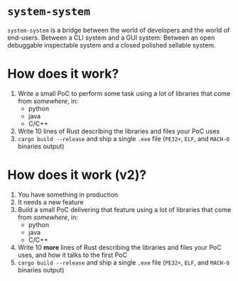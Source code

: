 
# `system-system`

`system-system` is a bridge between the world of developers
and the world of end-users.
Between a CLI system and a GUI system.
Between an open debuggable inspectable system and a closed polished sellable system.


# How does it work?

1. Write a small PoC to perform some task using a lot of libraries that come from _somewhere_, in:
    * python
    * java
    * C/C++
2. Write 10 lines of Rust describing the libraries and files your PoC uses
3. `cargo build --release` and ship a single `.exe` file (`PE32+`, `ELF`, and `MACH-O` binaries output)

# How does it work (v2)?

1. You have something in production
2. It needs a new feature
3. Build a small PoC delivering that feature using a lot of libraries that come from _somewhere_, in:
    * python
    * java
    * C/C++
4. Write 10 **more** lines of Rust describing the libraries and files your PoC uses, and how it talks to the first PoC
5. `cargo build --release` and ship a single `.exe` file (`PE32+`, `ELF`, and `MACH-O` binaries output)



